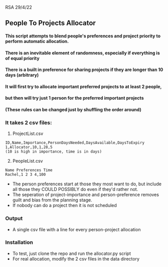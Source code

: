 RSA 29/4/22
## People To Projects Allocator
#### This script attempts to blend people's preferences and project priority to perform automatic allocation.
#### There is an inevitable element of randomness, especially if everything is of equal priority

#### There is a built in preference for sharing projects if they are longer than 10 days (arbitrary)
#### It will first try to allocate important preferred projects to at least 2 people, 
#### but then will try just 1 person for the preferred important projects 

#### (These rules can be changed just by shuffling the order around)

### It takes 2 csv files:
1) ProjectList.csv 
```
ID,Name,Importance,PersonDaysNeeded,DaysAvailable,DaysToExpiry
1,Allocator,10,1,28,5
(10 is high in importance, time is in days)
```
2) PeopleList.csv 
```
Name Preferences Time
Rachel,1 2 3 4,100
```
- The person preferences start at those they most want to do, but include all those they COULD POSSIBLY do even if they'd rather not.
- The seperation of project-importance and person-preference removes guilt and bias from the planning stage.
- If nobody can do a project then it is not scheduled
### Output
- A single csv file with a line for every person-project allocation

### Installation
- To test, just clone the repo and run the allocator.py script
- For real allocation, modify the 2 csv files in the data directory
